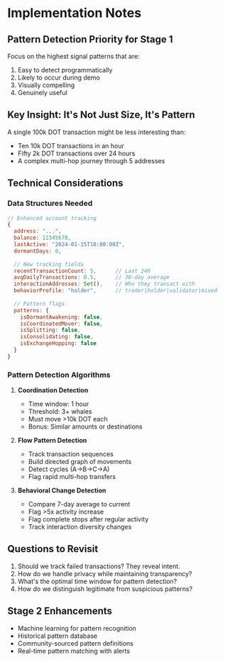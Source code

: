 # Implementation Notes

## Pattern Detection Priority for Stage 1

Focus on the highest signal patterns that are:
1. Easy to detect programmatically
2. Likely to occur during demo
3. Visually compelling
4. Genuinely useful

## Key Insight: It's Not Just Size, It's Pattern
A single 100k DOT transaction might be less interesting than:
- Ten 10k DOT transactions in an hour
- Fifty 2k DOT transactions over 24 hours  
- A complex multi-hop journey through 5 addresses

## Technical Considerations

### Data Structures Needed
```javascript
// Enhanced account tracking
{
  address: "...",
  balance: 12345678,
  lastActive: "2024-01-15T10:00:00Z",
  dormantDays: 0,
  
  // New tracking fields
  recentTransactionCount: 5,      // Last 24h
  avgDailyTransactions: 0.5,      // 30-day average
  interactionAddresses: Set(),    // Who they transact with
  behaviorProfile: "holder",      // trader|holder|validator|mixed
  
  // Pattern flags
  patterns: {
    isDormantAwakening: false,
    isCoordinatedMover: false,
    isSplitting: false,
    isConsolidating: false,
    isExchangeHopping: false
  }
}
```

### Pattern Detection Algorithms

1. **Coordination Detection**
   - Time window: 1 hour
   - Threshold: 3+ whales
   - Must move >10k DOT each
   - Bonus: Similar amounts or destinations

2. **Flow Pattern Detection**
   - Track transaction sequences
   - Build directed graph of movements
   - Detect cycles (A→B→C→A)
   - Flag rapid multi-hop transfers

3. **Behavioral Change Detection**
   - Compare 7-day average to current
   - Flag >5x activity increase
   - Flag complete stops after regular activity
   - Track interaction diversity changes

## Questions to Revisit

1. Should we track failed transactions? They reveal intent.
2. How do we handle privacy while maintaining transparency?
3. What's the optimal time window for pattern detection?
4. How do we distinguish legitimate from suspicious patterns?

## Stage 2 Enhancements
- Machine learning for pattern recognition
- Historical pattern database
- Community-sourced pattern definitions
- Real-time pattern matching with alerts